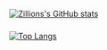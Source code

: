 [![Zillions's GitHub stats](https://github-readme-stats.vercel.app/api?username=zillionmuffin&count_private=true&show_icons=true&theme=dark)](https://github.com/anuraghazra/github-readme-stats)
###
[![Top Langs](https://github-readme-stats.vercel.app/api/top-langs/?username=ZillionMuffin&exclude_repo=android_kernel_samsung_a31,android_device_a31nseea&langs_count=10&layout=compact)](https://github.com/anuraghazra/github-readme-stats)
